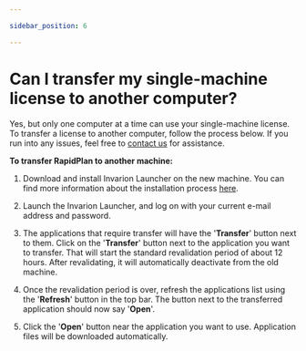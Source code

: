```yaml
---

sidebar_position: 6

---
```


# Can I transfer my single-machine license to another computer?

Yes, but only one computer at a time can use your single-machine license. To transfer a license to another computer, follow the process below. If you run into any issues, feel free to [contact us](https://invarion.com/contact) for assistance.

**To transfer RapidPlan to another machine:**

1. Download and install Invarion Launcher on the new machine. You can find more information about the installation process [here](https://rapidplan.com/pages/launcher-installation).

2. Launch the Invarion Launcher, and log on with your current e-mail address and password.

3. The applications that require transfer will have the '**Transfer**' button next to them. Click on the '**Transfer**' button next to the application you want to transfer. That will start the standard revalidation period of about 12 hours. After revalidating, it will automatically deactivate from the old machine.

4. Once the revalidation period is over, refresh the applications list using the '**Refresh**' button in the top bar. The button next to the transferred application should now say '**Open**'.

5. Click the '**Open**' button near the application you want to use. Application files will be downloaded automatically.
